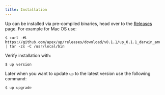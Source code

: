 ```yaml
---
title: Installation
---
```


Up can be installed via pre-compiled binaries, head over to the [Releases](https://github.com/apex/up/releases) page. For example for Mac OS use:

```
$ curl -#L https://github.com/apex/up/releases/download/v0.1.1/up_0.1.1_darwin_amd64.tar.gz | tar -zx -C /usr/local/bin
```

Verify installation with:

```
$ up version
```

Later when you want to update `up` to the latest version use the following command:

```
$ up upgrade
```
